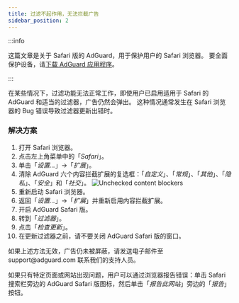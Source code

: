 ```yaml
---
title: 过滤不起作用，无法拦截广告
sidebar_position: 2
---
```


:::info

这篇文章是关于 Safari 版的 AdGuard，用于保护用户的 Safari 浏览器。 要全面保护设备，请[下载 AdGuard 应用程序](https://agrd.io/download-kb-adblock)。

:::

在某些情况下，过滤功能无法正常工作，即使用户已启用适用于 Safari 的 AdGuard 和适当的过滤器，广告仍然会弹出。 这种情况通常发生在 Safari 浏览器的 Bug 错误导致过滤器更新出错时。

### 解决方案

1. 打开 Safari 浏览器。
2. 点击左上角菜单中的「_Safari_」。
3. 单击「_设置…_」→「_扩展_」。
4. 清除 AdGuard 六个内容拦截扩展的复选框：「_自定义_」、「_常规_」、「_其他_」、「_隐私_」、「_安全_」和「_社交_」。
   ![Unchecked content blockers](https://cdn.adtidy.org/content/Kb/ad_blocker/safari/adg-safari-unchecked-cbs.png)
5. 重新启动 Safari 浏览器。
6. 返回「_设置..._」→「_扩展_」并重新启用内容拦截扩展。
7. 开启 AdGuard Safari 版。
8. 转到「_过滤器_」。
9. 点击「_检查更新_」。
10. 在更新过滤器之前，请不要关闭 AdGuard Safari 版的窗口。

如果上述方法无效，广告仍未被屏蔽，请发送电子邮件至 support\@adguard.com 联系我们的支持人员。

如果只有特定页面或网站出现问题，用户可以通过浏览器报告错误：单击 Safari 搜索栏旁边的 AdGuard Safari 版图标，然后单击「_报告此网站_」旁边的「_报告_」按钮。

